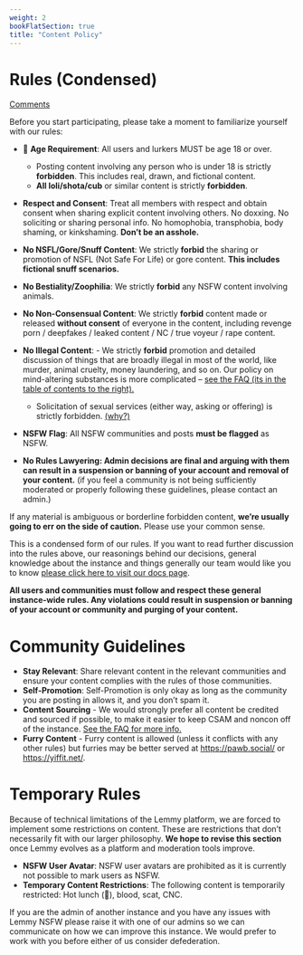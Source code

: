 ```yaml
---
weight: 2
bookFlatSection: true
title: "Content Policy"
---
```


# Rules (Condensed)

[Comments](https://lemmynsfw.com/post/232872?scrollToComments=true)

Before you start participating, please take a moment to familiarize yourself with our rules:

- 🔞 **Age Requirement**: All users and lurkers MUST be age 18 or over.
  
  - Posting content involving any person who is under 18 is strictly **forbidden**. This includes real, drawn, and fictional content.
  - **All loli/shota/cub** or similar content is strictly **forbidden**.

- **Respect and Consent**: Treat all members with respect and obtain consent when sharing explicit content involving others. No doxxing. No soliciting or sharing personal info. No homophobia, transphobia, body shaming, or kinkshaming. **Don’t be an asshole.**

- **No NSFL/Gore/Snuff Content**: We strictly **forbid** the sharing or promotion of NSFL (Not Safe For Life) or gore content. **This includes fictional snuff scenarios.**

- **No Bestiality/Zoophilia**: We strictly **forbid** any NSFW content involving animals.

- **No Non-Consensual Content**: We strictly **forbid** content made or released **without consent** of everyone in the content, including revenge porn / deepfakes / leaked content / NC / true voyeur / rape content.

- **No Illegal Content**: - We strictly **forbid** promotion and detailed discussion of things that are broadly illegal in most of the world, like murder, animal cruelty, money laundering, and so on. Our policy on mind-altering substances is more complicated – [see the FAQ (its in the table of contents to the right). ](https://docs.lemmynsfw.com/docs/faq/)
  
  - Solicitation of sexual services (either way, asking or offering) is strictly forbidden. [(why?)](https://docs.lemmynsfw.com/docs/policy/solictation/)

- **NSFW Flag**: All NSFW communities and posts **must be flagged** as NSFW.

- **No Rules Lawyering: Admin decisions are final and arguing with them can result in a suspension or banning of your account and removal of your content.** (if you feel a community is not being sufficiently moderated or properly following these guidelines, please contact an admin.)

If any material is ambiguous or borderline forbidden content, **we’re usually going to err on the side of caution.** Please use your common sense. 

This is a condensed form of our rules. If you want to read further discussion into the rules above, our reasonings behind our decisions, general knowledge about the instance and things generally our team would like you to know [please click here to visit our docs page](https://docs.lemmynsfw.com/).

**All users and communities must follow and respect these general instance-wide rules. Any violations could result in suspension or banning of your account or community and purging of your content.**

# Community Guidelines

- **Stay Relevant**: Share relevant content in the relevant communities and ensure your content complies with the rules of those communities.
- **Self-Promotion**: Self-Promotion is only okay as long as the community you are posting in allows it, and you don’t spam it.
- **Content Sourcing** - We would strongly prefer all content be credited and sourced if possible, to make it easier to keep CSAM and noncon off of the instance. [See the FAQ for more info.](https://docs.lemmynsfw.com/docs/faq/) 
- **Furry Content** - Furry content is allowed (unless it conflicts with any other rules) but furries may be better served at https://pawb.social/ or https://yiffit.net/.

# Temporary Rules

Because of technical limitations of the Lemmy platform, we are forced to implement some restrictions on content. These are restrictions that don’t necessarily fit with our larger philosophy. **We hope to revise this section** once Lemmy evolves as a platform and moderation tools improve.

- **NSFW User Avatar**: NSFW user avatars are prohibited as it is currently not possible to mark users as NSFW.
- **Temporary Content Restrictions**: The following content is temporarily restricted: Hot lunch (🤮), blood, scat, CNC. 

If you are the admin of another instance and you have any issues with Lemmy NSFW please raise it with one of our admins so we can communicate on how we can improve this instance. We would prefer to work with you before either of us consider defederation.
